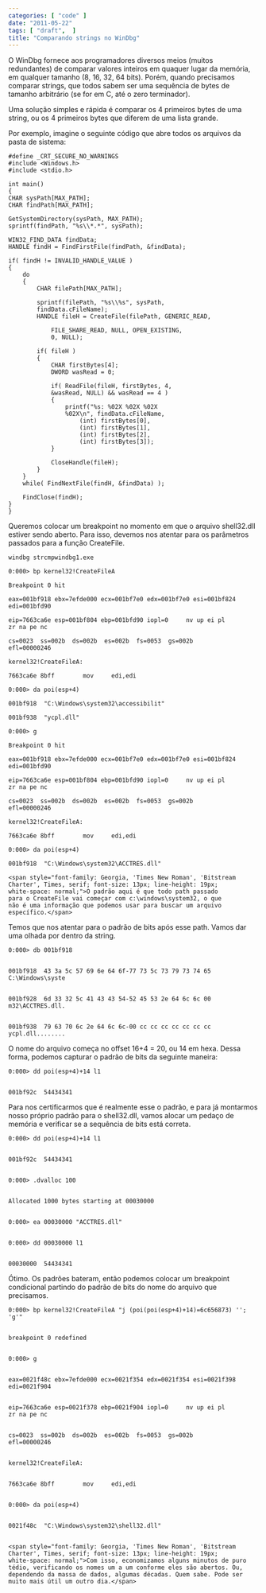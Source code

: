 ```yaml
---
categories: [ "code" ]
date: "2011-05-22"
tags: [ "draft",  ]
title: "Comparando strings no WinDbg"
---
```

O WinDbg fornece aos programadores diversos meios (muitos redundantes)
de comparar valores inteiros em quaquer lugar da memória, em qualquer
tamanho (8, 16, 32, 64 bits). Porém, quando precisamos comparar strings,
que todos sabem ser uma sequência de bytes de tamanho arbitrário
(se for em C, até o zero terminador).

Uma solução simples e rápida é comparar os 4 primeiros bytes de uma
string, ou os 4 primeiros bytes que diferem de uma lista grande.

Por exemplo, imagine o seguinte código que abre todos os arquivos da
pasta de sistema:

    #define _CRT_SECURE_NO_WARNINGS
    #include <Windows.h>
    #include <stdio.h>
    
    int main()
    {
	CHAR sysPath[MAX_PATH];
	CHAR findPath[MAX_PATH];
    
	GetSystemDirectory(sysPath, MAX_PATH);
	sprintf(findPath, "%s\\*.*", sysPath);
    
	WIN32_FIND_DATA findData;
	HANDLE findH = FindFirstFile(findPath, &findData);
    
	if( findH != INVALID_HANDLE_VALUE )
	{
		do
		{
			CHAR filePath[MAX_PATH];
    
			sprintf(filePath, "%s\\%s", sysPath,
			findData.cFileName);
			HANDLE fileH = CreateFile(filePath, GENERIC_READ,
			
				FILE_SHARE_READ, NULL, OPEN_EXISTING,
				0, NULL);
    
			if( fileH )
			{
				CHAR firstBytes[4];
				DWORD wasRead = 0;
    
				if( ReadFile(fileH, firstBytes, 4,
				&wasRead, NULL) && wasRead == 4 )
				{
					printf("%s: %02X %02X %02X
					%02X\n", findData.cFileName,
						(int) firstBytes[0],
						(int) firstBytes[1], 
						(int) firstBytes[2],
						(int) firstBytes[3]);
				}
    
				CloseHandle(fileH);
			}
		}
		while( FindNextFile(findH, &findData) );
    
		FindClose(findH);
	}
    }
     
    

Queremos colocar um breakpoint no momento em que o arquivo shell32.dll
estiver sendo aberto. Para isso, devemos nos atentar para os parâmetros
passados para a função CreateFile.

    
    windbg strcmpwindbg1.exe
    
    0:000> bp kernel32!CreateFileA
    
    Breakpoint 0 hit
    
    eax=001bf918 ebx=7efde000 ecx=001bf7e0 edx=001bf7e0 esi=001bf824
    edi=001bfd90
    
    eip=7663ca6e esp=001bf804 ebp=001bfd90 iopl=0	  nv up ei pl
    zr na pe nc
    
    cs=0023  ss=002b  ds=002b  es=002b	fs=0053  gs=002b
    efl=00000246
    
    kernel32!CreateFileA:
    
    7663ca6e 8bff	     mov     edi,edi
    
    0:000> da poi(esp+4)
    
    001bf918  "C:\Windows\system32\accessibilit"
    
    001bf938  "ycpl.dll"
    
    0:000> g
    
    Breakpoint 0 hit
    
    eax=001bf918 ebx=7efde000 ecx=001bf7e0 edx=001bf7e0 esi=001bf824
    edi=001bfd90
    
    eip=7663ca6e esp=001bf804 ebp=001bfd90 iopl=0	  nv up ei pl
    zr na pe nc
    
    cs=0023  ss=002b  ds=002b  es=002b	fs=0053  gs=002b
    efl=00000246
    
    kernel32!CreateFileA:
    
    7663ca6e 8bff	     mov     edi,edi
    
    0:000> da poi(esp+4)
    
    001bf918  "C:\Windows\system32\ACCTRES.dll"
    
    <span style="font-family: Georgia, 'Times New Roman', 'Bitstream
    Charter', Times, serif; font-size: 13px; line-height: 19px;
    white-space: normal;">O padrão aqui é que todo path passado
    para o CreateFile vai começar com c:\windows\system32, o que
    não é uma informação que podemos usar para buscar um arquivo
    específico.</span>

Temos que nos atentar para o padrão de bits após esse path. Vamos dar
uma olhada por dentro da string.

    
    0:000> db 001bf918

    
    001bf918  43 3a 5c 57 69 6e 64 6f-77 73 5c 73 79 73 74 65
    C:\Windows\syste

    
    001bf928  6d 33 32 5c 41 43 43 54-52 45 53 2e 64 6c 6c 00
    m32\ACCTRES.dll.

    
    001bf938  79 63 70 6c 2e 64 6c 6c-00 cc cc cc cc cc cc cc
    ycpl.dll........

O nome do arquivo começa no offset 16+4 = 20, ou 14 em hexa. Dessa forma,
podemos capturar o padrão de bits da seguinte maneira:

    
    0:000> dd poi(esp+4)+14 l1

    
    001bf92c  54434341

Para nos certificarmos que é realmente esse o padrão, e para já
montarmos nosso próprio padrão para o shell32.dll, vamos alocar um
pedaço de memória e verificar se a sequência de bits está correta.

    
    0:000> dd poi(esp+4)+14 l1

    
    001bf92c  54434341

    
    0:000> .dvalloc 100

    
    Allocated 1000 bytes starting at 00030000

    
    0:000> ea 00030000 "ACCTRES.dll"

    
    0:000> dd 00030000 l1

    
    00030000  54434341

Ótimo. Os padrões bateram, então podemos colocar um breakpoint
condicional partindo do padrão de bits do nome do arquivo que
precisamos.

    
    0:000> bp kernel32!CreateFileA "j (poi(poi(esp+4)+14)=6c656873) '';
    'g'"

    
    breakpoint 0 redefined

    
    0:000> g

    
    eax=0021f48c ebx=7efde000 ecx=0021f354 edx=0021f354 esi=0021f398
    edi=0021f904

    
    eip=7663ca6e esp=0021f378 ebp=0021f904 iopl=0	  nv up ei pl
    zr na pe nc

    
    cs=0023  ss=002b  ds=002b  es=002b	fs=0053  gs=002b
    efl=00000246

    
    kernel32!CreateFileA:

    
    7663ca6e 8bff	     mov     edi,edi

    
    0:000> da poi(esp+4)

    
    0021f48c  "C:\Windows\system32\shell32.dll"

    
    <span style="font-family: Georgia, 'Times New Roman', 'Bitstream
    Charter', Times, serif; font-size: 13px; line-height: 19px;
    white-space: normal;">Com isso, economizamos alguns minutos de puro
    tédio, verificando os nomes um a um conforme eles são abertos. Ou,
    dependendo da massa de dados, algumas décadas. Quem sabe. Pode ser
    muito mais útil um outro dia.</span>
